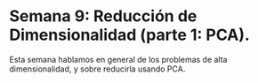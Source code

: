 # Semana 9: Reducción de Dimensionalidad (parte 1: PCA).  

Esta semana hablamos en general de los problemas de alta dimensionalidad, y sobre reducirla usando PCA. 